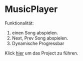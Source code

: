 # MusicPlayer
Funktionalität:
1. einen Song abspielen.
2. Next, Prev Song abspielen.
3. Dynamische Progressbar

Klick [hier](https://hientran12.github.io/MusicPlayer/) um das Project zu führen.
